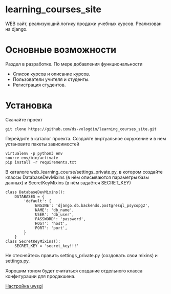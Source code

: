 # learning_courses_site
WEB сайт, реализующий логику продажи учебных курсов. Реализован на django.

# Основные возможности
Раздел в разработке. По мере добавления функциональности
- Список курсов и описание курсов.
- Пользователи учителя и студенты.
- Регистрация студентов.

# Установка
Скачайте проект
```
git clone https://github.com/ds-vologdin/learning_courses_site.git
```
Перейдите в каталог проекта. Создайте виртуальное окружение и в нем установите пакеты зависимостей
```
virtualenv -p python3 env
source env/bin/activate
pip install -r requirements.txt
```

В каталоге web_learning_course/settings_private.py, в котором создайте классы DatabaseDevMixins (в нём описываются параметры базы данных) и SecretKeyMixins (в нём задаётся SECRET_KEY)
```
class DatabaseDevMixins():
    DATABASES = {
        'default': {
            'ENGINE': 'django.db.backends.postgresql_psycopg2',
            'NAME': 'db_name',
            'USER': 'db_user',
            'PASSWORD': 'password',
            'HOST': 'host',
            'PORT': 'port',
        }
    }
class SecretKeyMixins():
    SECRET_KEY = 'secret_key!!!'

```
Не стесняйтесь править settings_private.py (создовать свои mixins) и settings.py.

Хорошим тоном будет считаться создание отдельного класса конфигурации для продакшена.

[Настройка uwsgi](https://docs.djangoproject.com/en/2.0/howto/deployment/wsgi/uwsgi/)
